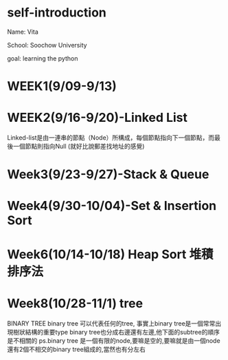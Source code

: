 # self-introduction

Name: Vita

School: Soochow University

goal: learning the python

# WEEK1(9/09-9/13)
# WEEK2(9/16-9/20)-Linked List
Linked-list是由一連串的節點（Node）所構成，每個節點指向下一個節點，而最後一個節點則指向Null
(就好比說郵差找地址的感覺)

# Week3(9/23-9/27)-Stack & Queue
# Week4(9/30-10/04)-Set & Insertion Sort
# Week6(10/14-10/18) Heap Sort 堆積排序法
# Week8(10/28-11/1) tree
BINARY TREE
binary tree 可以代表任何的tree,
事實上binary tree是一個常常出現樹狀結構的重要type
binary tree也分成右邊還有左邊,他下面的subtree的順序是不相關的
ps.binary tree 是一個有限的node,要嘛是空的,要嘛就是由一個node還有2個不相交的binary tree組成的,當然也有分左右
